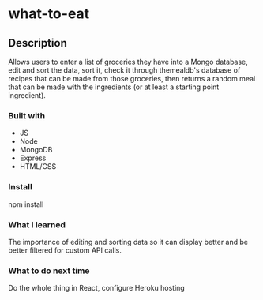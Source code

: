 # what-to-eat

## Description

Allows users to enter a list of groceries they have into a Mongo database, edit and sort the data, sort it, check it through themealdb's database of recipes that can be made from those groceries, then returns a random meal that can be made with the ingredients (or at least a starting point ingredient).


### Built with

- JS
- Node
- MongoDB
- Express
- HTML/CSS


### Install

npm install

### What I learned

The importance of editing and sorting data so it can display better and be better filtered for custom API calls.

### What to do next time

Do the whole thing in React, configure Heroku hosting
